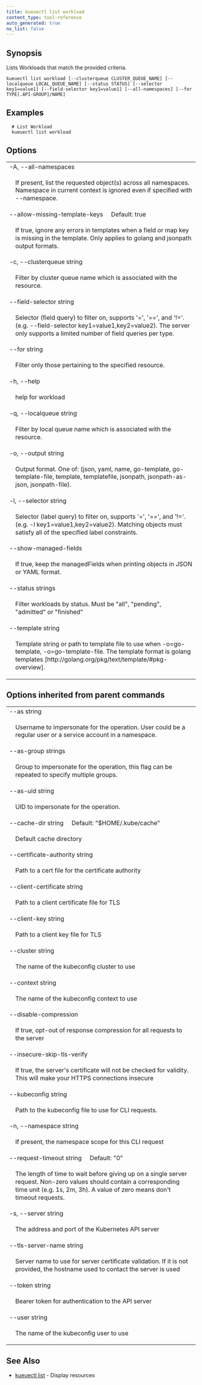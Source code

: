 ```yaml
---
title: kueuectl list workload
content_type: tool-reference
auto_generated: true
no_list: false
---
```


<!--
The file is auto-generated from the Go source code of the component using the
[generator](https://github.com/kubernetes-sigs/kueue/tree/main/hack/internal/tools/kueuectl-docs).
-->

## Synopsis


Lists Workloads that match the provided criteria.

```
kueuectl list workload [--clusterqueue CLUSTER_QUEUE_NAME] [--localqueue LOCAL_QUEUE_NAME] [--status STATUS] [--selector key1=value1] [--field-selector key1=value1] [--all-namespaces] [--for TYPE[.API-GROUP]/NAME]
```


## Examples

```
  # List Workload 
  kueuectl list workload
```


## Options


<table style="width: 100%; table-layout: fixed;">
    <colgroup>
        <col span="1" style="width: 10px;" />
        <col span="1" />
    </colgroup>
    <tbody>
    <tr>
        <td colspan="2">-A, --all-namespaces</td>
    </tr>
    <tr>
        <td></td>
        <td style="line-height: 130%; word-wrap: break-word;">
            <p>If present, list the requested object(s) across all namespaces. Namespace in current context is ignored even if specified with --namespace.</p>
        </td>
    </tr>
    <tr>
        <td colspan="2">--allow-missing-template-keys&nbsp;&nbsp;&nbsp;&nbsp;&nbsp;Default: true</td>
    </tr>
    <tr>
        <td></td>
        <td style="line-height: 130%; word-wrap: break-word;">
            <p>If true, ignore any errors in templates when a field or map key is missing in the template. Only applies to golang and jsonpath output formats.</p>
        </td>
    </tr>
    <tr>
        <td colspan="2">-c, --clusterqueue string</td>
    </tr>
    <tr>
        <td></td>
        <td style="line-height: 130%; word-wrap: break-word;">
            <p>Filter by cluster queue name which is associated with the resource.</p>
        </td>
    </tr>
    <tr>
        <td colspan="2">--field-selector string</td>
    </tr>
    <tr>
        <td></td>
        <td style="line-height: 130%; word-wrap: break-word;">
            <p>Selector (field query) to filter on, supports &#39;=&#39;, &#39;==&#39;, and &#39;!=&#39;.(e.g. --field-selector key1=value1,key2=value2). The server only supports a limited number of field queries per type.</p>
        </td>
    </tr>
    <tr>
        <td colspan="2">--for string</td>
    </tr>
    <tr>
        <td></td>
        <td style="line-height: 130%; word-wrap: break-word;">
            <p>Filter only those pertaining to the specified resource.</p>
        </td>
    </tr>
    <tr>
        <td colspan="2">-h, --help</td>
    </tr>
    <tr>
        <td></td>
        <td style="line-height: 130%; word-wrap: break-word;">
            <p>help for workload</p>
        </td>
    </tr>
    <tr>
        <td colspan="2">-q, --localqueue string</td>
    </tr>
    <tr>
        <td></td>
        <td style="line-height: 130%; word-wrap: break-word;">
            <p>Filter by local queue name which is associated with the resource.</p>
        </td>
    </tr>
    <tr>
        <td colspan="2">-o, --output string</td>
    </tr>
    <tr>
        <td></td>
        <td style="line-height: 130%; word-wrap: break-word;">
            <p>Output format. One of: (json, yaml, name, go-template, go-template-file, template, templatefile, jsonpath, jsonpath-as-json, jsonpath-file).</p>
        </td>
    </tr>
    <tr>
        <td colspan="2">-l, --selector string</td>
    </tr>
    <tr>
        <td></td>
        <td style="line-height: 130%; word-wrap: break-word;">
            <p>Selector (label query) to filter on, supports &#39;=&#39;, &#39;==&#39;, and &#39;!=&#39;.(e.g. -l key1=value1,key2=value2). Matching objects must satisfy all of the specified label constraints.</p>
        </td>
    </tr>
    <tr>
        <td colspan="2">--show-managed-fields</td>
    </tr>
    <tr>
        <td></td>
        <td style="line-height: 130%; word-wrap: break-word;">
            <p>If true, keep the managedFields when printing objects in JSON or YAML format.</p>
        </td>
    </tr>
    <tr>
        <td colspan="2">--status strings</td>
    </tr>
    <tr>
        <td></td>
        <td style="line-height: 130%; word-wrap: break-word;">
            <p>Filter workloads by status. Must be &#34;all&#34;, &#34;pending&#34;, &#34;admitted&#34; or &#34;finished&#34;</p>
        </td>
    </tr>
    <tr>
        <td colspan="2">--template string</td>
    </tr>
    <tr>
        <td></td>
        <td style="line-height: 130%; word-wrap: break-word;">
            <p>Template string or path to template file to use when -o=go-template, -o=go-template-file. The template format is golang templates [http://golang.org/pkg/text/template/#pkg-overview].</p>
        </td>
    </tr>
    </tbody>
</table>



## Options inherited from parent commands
<table style="width: 100%; table-layout: fixed;">
    <colgroup>
        <col span="1" style="width: 10px;" />
        <col span="1" />
    </colgroup>
    <tbody>
    <tr>
        <td colspan="2">--as string</td>
    </tr>
    <tr>
        <td></td>
        <td style="line-height: 130%; word-wrap: break-word;">
            <p>Username to impersonate for the operation. User could be a regular user or a service account in a namespace.</p>
        </td>
    </tr>
    <tr>
        <td colspan="2">--as-group strings</td>
    </tr>
    <tr>
        <td></td>
        <td style="line-height: 130%; word-wrap: break-word;">
            <p>Group to impersonate for the operation, this flag can be repeated to specify multiple groups.</p>
        </td>
    </tr>
    <tr>
        <td colspan="2">--as-uid string</td>
    </tr>
    <tr>
        <td></td>
        <td style="line-height: 130%; word-wrap: break-word;">
            <p>UID to impersonate for the operation.</p>
        </td>
    </tr>
    <tr>
        <td colspan="2">--cache-dir string&nbsp;&nbsp;&nbsp;&nbsp;&nbsp;Default: &#34;$HOME/.kube/cache&#34;</td>
    </tr>
    <tr>
        <td></td>
        <td style="line-height: 130%; word-wrap: break-word;">
            <p>Default cache directory</p>
        </td>
    </tr>
    <tr>
        <td colspan="2">--certificate-authority string</td>
    </tr>
    <tr>
        <td></td>
        <td style="line-height: 130%; word-wrap: break-word;">
            <p>Path to a cert file for the certificate authority</p>
        </td>
    </tr>
    <tr>
        <td colspan="2">--client-certificate string</td>
    </tr>
    <tr>
        <td></td>
        <td style="line-height: 130%; word-wrap: break-word;">
            <p>Path to a client certificate file for TLS</p>
        </td>
    </tr>
    <tr>
        <td colspan="2">--client-key string</td>
    </tr>
    <tr>
        <td></td>
        <td style="line-height: 130%; word-wrap: break-word;">
            <p>Path to a client key file for TLS</p>
        </td>
    </tr>
    <tr>
        <td colspan="2">--cluster string</td>
    </tr>
    <tr>
        <td></td>
        <td style="line-height: 130%; word-wrap: break-word;">
            <p>The name of the kubeconfig cluster to use</p>
        </td>
    </tr>
    <tr>
        <td colspan="2">--context string</td>
    </tr>
    <tr>
        <td></td>
        <td style="line-height: 130%; word-wrap: break-word;">
            <p>The name of the kubeconfig context to use</p>
        </td>
    </tr>
    <tr>
        <td colspan="2">--disable-compression</td>
    </tr>
    <tr>
        <td></td>
        <td style="line-height: 130%; word-wrap: break-word;">
            <p>If true, opt-out of response compression for all requests to the server</p>
        </td>
    </tr>
    <tr>
        <td colspan="2">--insecure-skip-tls-verify</td>
    </tr>
    <tr>
        <td></td>
        <td style="line-height: 130%; word-wrap: break-word;">
            <p>If true, the server&#39;s certificate will not be checked for validity. This will make your HTTPS connections insecure</p>
        </td>
    </tr>
    <tr>
        <td colspan="2">--kubeconfig string</td>
    </tr>
    <tr>
        <td></td>
        <td style="line-height: 130%; word-wrap: break-word;">
            <p>Path to the kubeconfig file to use for CLI requests.</p>
        </td>
    </tr>
    <tr>
        <td colspan="2">-n, --namespace string</td>
    </tr>
    <tr>
        <td></td>
        <td style="line-height: 130%; word-wrap: break-word;">
            <p>If present, the namespace scope for this CLI request</p>
        </td>
    </tr>
    <tr>
        <td colspan="2">--request-timeout string&nbsp;&nbsp;&nbsp;&nbsp;&nbsp;Default: &#34;0&#34;</td>
    </tr>
    <tr>
        <td></td>
        <td style="line-height: 130%; word-wrap: break-word;">
            <p>The length of time to wait before giving up on a single server request. Non-zero values should contain a corresponding time unit (e.g. 1s, 2m, 3h). A value of zero means don&#39;t timeout requests.</p>
        </td>
    </tr>
    <tr>
        <td colspan="2">-s, --server string</td>
    </tr>
    <tr>
        <td></td>
        <td style="line-height: 130%; word-wrap: break-word;">
            <p>The address and port of the Kubernetes API server</p>
        </td>
    </tr>
    <tr>
        <td colspan="2">--tls-server-name string</td>
    </tr>
    <tr>
        <td></td>
        <td style="line-height: 130%; word-wrap: break-word;">
            <p>Server name to use for server certificate validation. If it is not provided, the hostname used to contact the server is used</p>
        </td>
    </tr>
    <tr>
        <td colspan="2">--token string</td>
    </tr>
    <tr>
        <td></td>
        <td style="line-height: 130%; word-wrap: break-word;">
            <p>Bearer token for authentication to the API server</p>
        </td>
    </tr>
    <tr>
        <td colspan="2">--user string</td>
    </tr>
    <tr>
        <td></td>
        <td style="line-height: 130%; word-wrap: break-word;">
            <p>The name of the kubeconfig user to use</p>
        </td>
    </tr>
    </tbody>
</table>



## See Also

* [kueuectl list](../)	 - Display resources

